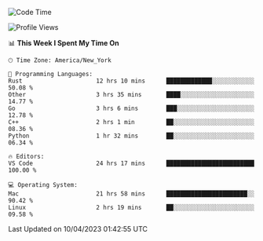 <!--START_SECTION:waka-->
![Code Time](http://img.shields.io/badge/Code%20Time-309%20hrs%207%20mins-blue)

![Profile Views](http://img.shields.io/badge/Profile%20Views-4-blue)

📊 **This Week I Spent My Time On** 

```text
🕑︎ Time Zone: America/New_York

💬 Programming Languages: 
Rust                     12 hrs 10 mins      █████████████░░░░░░░░░░░░   50.08 % 
Other                    3 hrs 35 mins       ████░░░░░░░░░░░░░░░░░░░░░   14.77 % 
Go                       3 hrs 6 mins        ███░░░░░░░░░░░░░░░░░░░░░░   12.78 % 
C++                      2 hrs 1 min         ██░░░░░░░░░░░░░░░░░░░░░░░   08.36 % 
Python                   1 hr 32 mins        ██░░░░░░░░░░░░░░░░░░░░░░░   06.34 % 

🔥 Editors: 
VS Code                  24 hrs 17 mins      █████████████████████████   100.00 % 

💻 Operating System: 
Mac                      21 hrs 58 mins      ███████████████████████░░   90.42 % 
Linux                    2 hrs 19 mins       ██░░░░░░░░░░░░░░░░░░░░░░░   09.58 % 
```


 Last Updated on 10/04/2023 01:42:55 UTC
<!--END_SECTION:waka-->
